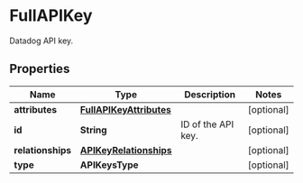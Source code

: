 # FullAPIKey

Datadog API key.

## Properties

| Name              | Type                                                | Description        | Notes      |
| ----------------- | --------------------------------------------------- | ------------------ | ---------- |
| **attributes**    | [**FullAPIKeyAttributes**](FullAPIKeyAttributes.md) |                    | [optional] |
| **id**            | **String**                                          | ID of the API key. | [optional] |
| **relationships** | [**APIKeyRelationships**](APIKeyRelationships.md)   |                    | [optional] |
| **type**          | **APIKeysType**                                     |                    | [optional] |
